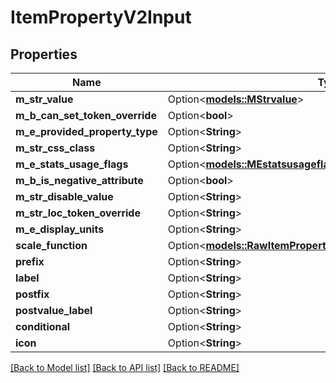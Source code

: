 # ItemPropertyV2Input

## Properties

Name | Type | Description | Notes
------------ | ------------- | ------------- | -------------
**m_str_value** | Option<[**models::MStrvalue**](M_Strvalue.md)> |  | [optional]
**m_b_can_set_token_override** | Option<**bool**> |  | [optional]
**m_e_provided_property_type** | Option<**String**> |  | [optional]
**m_str_css_class** | Option<**String**> |  | [optional]
**m_e_stats_usage_flags** | Option<[**models::MEstatsusageflags**](M_Estatsusageflags.md)> |  | [optional]
**m_b_is_negative_attribute** | Option<**bool**> |  | [optional]
**m_str_disable_value** | Option<**String**> |  | [optional]
**m_str_loc_token_override** | Option<**String**> |  | [optional]
**m_e_display_units** | Option<**String**> |  | [optional]
**scale_function** | Option<[**models::RawItemPropertyScaleFunctionSubclassV2Input**](RawItemPropertyScaleFunctionSubclassV2-Input.md)> |  | [optional]
**prefix** | Option<**String**> |  | [optional]
**label** | Option<**String**> |  | [optional]
**postfix** | Option<**String**> |  | [optional]
**postvalue_label** | Option<**String**> |  | [optional]
**conditional** | Option<**String**> |  | [optional]
**icon** | Option<**String**> |  | [optional]

[[Back to Model list]](../README.md#documentation-for-models) [[Back to API list]](../README.md#documentation-for-api-endpoints) [[Back to README]](../README.md)


